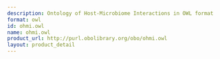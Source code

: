 ```yaml
---
description: Ontology of Host-Microbiome Interactions in OWL format
format: owl
id: ohmi.owl
name: ohmi.owl
product_url: http://purl.obolibrary.org/obo/ohmi.owl
layout: product_detail
---
```

